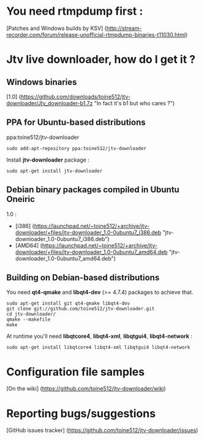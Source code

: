 You need rtmpdump first :
=========================

[Patches and Windows builds by KSV] (http://stream-recorder.com/forum/release-unofficial-rtmpdump-binaries-t11030.html)

Jtv live downloader, how do I get it ?
======================================

Windows binaries
----------------

[1.0] (https://github.com/downloads/toine512/jtv-downloader/Jtv_downloader-b1.7z "In fact it's b1 but who cares ?")

PPA for Ubuntu-based distributions
----------------------------------
ppa:toine512/jtv-downloader

	sudo add-apt-repository ppa:toine512/jtv-downloader

Install **jtv-downloader** package :

	sudo apt-get install jtv-downloader

Debian binary packages compiled in Ubuntu Oneiric
-------------------------------------------------

1.0 :
- [i386] (https://launchpad.net/~toine512/+archive/jtv-downloader/+files/jtv-downloader_1.0-0ubuntu7_i386.deb "jtv-downloader_1.0-0ubuntu7_i386.deb")
- [AMD64] (https://launchpad.net/~toine512/+archive/jtv-downloader/+files/jtv-downloader_1.0-0ubuntu7_amd64.deb "jtv-downloader_1.0-0ubuntu7_amd64.deb")

Building on Debian-based distributions
--------------------------------------

You need **qt4-qmake** and **libqt4-dev** (>= 4.7.4) packages to achieve that.

	sudo apt-get install git qt4-qmake libqt4-dev
	git clone git://github.com/toine512/jtv-downloader.git
	cd jtv-downloader/
	qmake --makefile
	make

At runtime you'll need **libqtcore4**, **libqt4-xml**, **libqtgui4**, **libqt4-network** :

	sudo apt-get install libqtcore4 libqt4-xml libqtgui4 libqt4-network

Configuration file samples
==========================

[On the wiki] (https://github.com/toine512/jtv-downloader/wiki)

Reporting bugs/suggestions
==========================

[GitHub issues tracker] (https://github.com/toine512/jtv-downloader/issues)